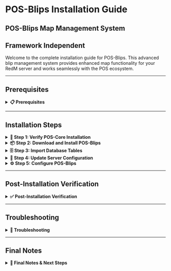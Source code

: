 # POS-Blips Installation Guide

## POS-Blips Map Management System

## Framework Independent

Welcome to the complete installation guide for POS-Blips. This advanced blip management system provides enhanced map functionality for your RedM server and works seamlessly with the POS ecosystem.

***

## Prerequisites
<details>

<summary><strong>📋 Prerequisites</strong></summary>

Before beginning the installation process, ensure you have:

* **POS-Core** properly installed and running (required)
* **Server access** with file modification permissions
* **Keymaster** access for script downloads
* **Recent server backup** (highly recommended)

{% hint style="danger" %}
**Critical Requirement**: POS-Core must be installed before POS-Blips. POS-Blips depends on POS-Core for core functionality.
{% endhint %}

</details>

***

## Installation Steps

<details>

<summary><strong>🚀 Step 1: Verify POS-Core Installation</strong></summary>

Before installing POS-Blips, ensure POS-Core is properly installed:

1. Navigate to your `resources/[POS]/` folder
2. Verify that `POS-Core` folder exists
3. Check that POS-Core is running without errors in your server console

```
resources/
└── [POS]/
   └── POS-Core/        ← This must exist
```

{% hint style="warning" %}
**Important**: If POS-Core is not installed, please install it first before proceeding with POS-Blips.
{% endhint %}

</details>

<details>

<summary><strong>📦 Step 2: Download and Install POS-Blips</strong></summary>

Download and install the POS-Blips script:

1. Access your **Keymaster** account
2. Download the **POS-Blips** script
3. Extract the downloaded files
4. Place the `POS-Blips` folder inside your `[POS]` directory

```
[POS]/
├── POS-Core/
└── POS-Blips/          ← Add this folder
```

</details>

<details>

<summary><strong>🗄️ Step 3: Import Database Tables</strong></summary>

{% hint style="danger" %}
**Critical Database Step**: The script requires specific database tables to function properly.
{% endhint %}

Import the required database structure:

1. Navigate to the `[POS]/POS-Blips/sql/` folder
2. **Open** your database management tool (phpMyAdmin, HeidiSQL, etc.)
3. **Select** your server's database
4. **Import** or **execute** the SQL file(s) found in the sql folder

```sql
-- Example: Execute the SQL file in your database
-- This will create the necessary tables for POS-Blips
```

{% hint style="info" %}
**Database Tools**: You can use phpMyAdmin, HeidiSQL, MySQL Workbench, or the command line to execute the SQL files.
{% endhint %}

**Verify Database Import:**

* Check that new tables have been created in your database
* Look for tables with names starting with `pos_blips_` or similar
* Ensure no errors occurred during the import process

</details>

<details>

<summary><strong>🔧 Step 4: Update Server Configuration</strong></summary>

Configure your server.cfg with the proper load order:

1. Open your `server.cfg` file
2. **Add** `ensure POS-Blips` after POS-Core:

```cfg
# POS Scripts
ensure POS-Core
ensure POS-Blips         ← Add this line here
```

{% hint style="warning" %}
**Load Order is Critical:** Make sure POS-Blips loads after POS-Core but can load before or after other POS scripts.
{% endhint %}

</details>

<details>

<summary><strong>⚙️ Step 5: Configure POS-Blips</strong></summary>

Configure POS-Blips to your liking:

1. Navigate to `resources/[POS]/POS-Blips/shared/config.lua`
2. **Review** and **modify** the configuration settings as needed
3. **Save** your changes

{% hint style="info" %}
**Configuration**: Review all available options in the config.lua file and adjust them to match your server's needs. This includes blip types, colors, sizes, and visibility settings.
{% endhint %}

</details>

***

## Post-Installation Verification
<details>

<summary><strong>✅ Post-Installation Verification</strong></summary>

#### Testing Your Installation

1. **Start your server** and monitor the console for errors
2. **Join with a test character** and verify:
   * No console errors related to POS-Blips
   * POS-Core integration working properly
   * Database connections established
   * Blip system responds to interactions
   * Map blips display correctly

#### Common Success Indicators

* ✅ No console errors related to POS-Blips
* ✅ POS-Core integration messages appear in console
* ✅ Database tables are accessible
* ✅ Blips appear on the map correctly
* ✅ Blip management functions work properly
* ✅ Server starts without POS-Blips related errors

</details>

***

## Troubleshooting

<details>

<summary><strong>🔧 Troubleshooting</strong></summary>

#### Common Issues

**Console Errors About Load Order**

* Verify POS-Blips is loaded after POS-Core
* Check that POS-Core is running without errors

**Database Connection Issues**

* Confirm database settings are properly configured
* Check that all SQL files were imported successfully
* Verify database tables exist and have correct permissions

**POS-Core Integration Issues**

* Ensure POS-Core is properly installed and running
* Check that POS-Core loads before POS-Blips
* Verify POS-Core configuration is correct

**Blips Not Appearing on Map**

* Check config.lua for proper blip settings
* Verify client-side scripts are loading correctly
* Test with different blip types and colors
* Make sure blip coordinates are correct in the database

**Blip Management Issues**

* Verify database connection is working
* Check that blip data is being properly stored
* Ensure blip permissions are configured correctly
* Test blip creation and deletion functions

**Performance Issues**

* Monitor server performance with blip operations
* Check for database query optimization
* Verify memory usage during blip rendering
* Consider limiting the number of visible blips

#### Getting Support

If you encounter issues not covered here:

1. **Check Console**: Look for specific error messages
2. **Verify Steps**: Ensure each installation step was completed
3. **Check POS-Core**: Ensure POS-Core is working properly
4. **Test Database**: Verify database operations are working
5. **Contact Support**: Reach out with console logs and specific error descriptions

</details>

***

## Final Notes 

<details>

<summary><strong>📝 Final Notes & Next Steps</strong></summary>

{% hint style="success" %}
**Installation Complete!**\
Your POS-Blips map management system is now installed and ready for use.
{% endhint %}

#### Important Reminders

* POS-Blips depends on POS-Core - ensure it's always running
* Keep your database backup safe for recovery purposes
* Monitor server performance after installation
* Regular backups are essential for server stability
* Test blip functionality thoroughly before going live

#### Next Steps

* Configure blip settings to match your server's style
* Test blip management with different blip types
* Train your staff on the new blip system
* Review documentation for advanced configuration options
* Set up appropriate permissions for blip management
* Create custom blips for your server's unique locations

Your RedM server now has a powerful blip system that integrates seamlessly with the POS ecosystem!

</details>
